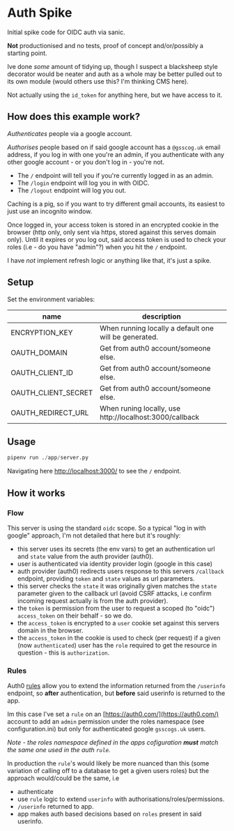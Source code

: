 # Auth Spike

Initial spike code for OIDC auth via sanic.

**Not** productionised and no tests, proof of concept and/or/possibly a starting point.

Ive done _some_ amount of tidying up, though I suspect a blacksheep style decorator would be neater and auth as a whole may be better pulled out to its own module (would others use this? I'm thinking CMS here).

Not actually using the `id_token` for anything here, but we have access to it.

## How does this example work?

_Authenticates_ people via a google account.

_Authorises_ people based on if said google account has a `@gsscog.uk` email address, if you log in with one you're an admin, if you authenticate with any other google account - or you don't log in - you're not.

- The `/` endpoint will tell you if you're currently logged in as an admin.
- The `/login` endpoint will log you in with OIDC.
- The `/logout` endpoint will log you out.

Caching is a pig, so if you want to try different gmail accounts, its easiest to just use an incognito window.

Once logged in, your access token is stored in an encrypted cookie in the browser (http only, only sent via https, stored against this serves domain only). Until it expires or you log out, said access token is used to check your roles (i.e - do you have "admin"?) when you hit the `/` endpoint.

I have _not_ implement refresh logic or anything like that, it's just a spike.

## Setup

Set the environment variables:

| name | description |
| ---- | ----------- |
| ENCRYPTION_KEY | When running locally a default one will be generated. |
| OAUTH_DOMAIN | Get from auth0 account/someone else. |
| OAUTH_CLIENT_ID | Get from auth0 account/someone else. |
| OAUTH_CLIENT_SECRET | Get from auth0 account/someone else. |
| OAUTH_REDIRECT_URL | When runing locally, use http://localhost:3000/callback

## Usage

```python
pipenv run ./app/server.py
```

Navigating here [http://localhost:3000/](http://localhost:3000/) to see the `/` endpoint.


## How it works

### Flow

This server is using the standard `oidc` scope. So a typical "log in with google" approach, I'm not detailed that here but it's roughly:

- this server uses its secrets (the env vars) to get an authentication url and `state` value from the auth provider (auth0).
- user is authenticated via identity provider login (google in this case)
- auth provider (auth0) redirects users response to this servers `/callback` endpoint, providing `token` and `state` values as url parameters.
- this server checks the `state` it was originally given matches the `state` parameter given to the callback url (avoid CSRF attacks, i.e confirm incoming request actually is from the auth provider).
- the `token` is permission from the user to request a scoped (to "oidc") `access_token` on their behalf - so we do.
- the `access_token` is encrypted to a `user` cookie set against this servers domain in the browser.
- the `access_token` in the cookie is used to check (per request) if a given (now `authenticated`) user has the `role` required to get the resource in question - this is `authorization`.

### Rules

Auth0 [rules](https://auth0.com/docs/customize/rules) allow you to extend the information returned from the `/userinfo` endpoint, so **after** authentication, but **before** said userinfo is returned to the app.

Im this case I've set a `rule` on an [https://auth0.com/](https://auth0.com/) account to add an `admin` permission under the roles namespace (see configuration.ini) but only for authenticated google `gsscogs.uk` users.

_Note - the roles namespace defined in the apps cofiguration **must** match the same one used in the auth `rule`._ 

In production the `rule`'s would likely be more nuanced than this (some variation of calling off to a database to get a given users roles) but the approach would/could be the same, i.e

- authenticate
- use `rule` logic to extend `userinfo` with authorisations/roles/permissions.
- `/userinfo` returned to app.
- app makes auth based decisions based on `roles` present in said userinfo.
